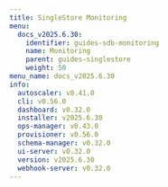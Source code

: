 ```yaml
---
title: SingleStore Monitoring
menu:
  docs_v2025.6.30:
    identifier: guides-sdb-monitoring
    name: Monitoring
    parent: guides-singlestore
    weight: 50
menu_name: docs_v2025.6.30
info:
  autoscaler: v0.41.0
  cli: v0.56.0
  dashboard: v0.32.0
  installer: v2025.6.30
  ops-manager: v0.43.0
  provisioner: v0.56.0
  schema-manager: v0.32.0
  ui-server: v0.32.0
  version: v2025.6.30
  webhook-server: v0.32.0
---
```


